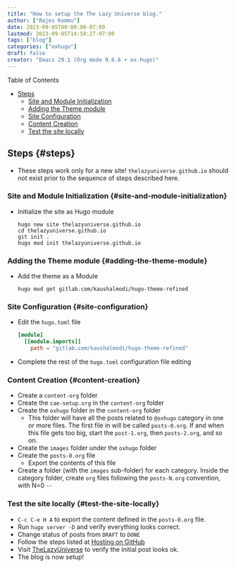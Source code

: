 ```yaml
---
title: "How to setup the The Lazy Universe blog."
author: ["Rajes Kommu"]
date: 2023-09-05T00:00:00-07:00
lastmod: 2023-09-05T14:58:27-07:00
tags: ["blog"]
categories: ["oxhugo"]
draft: false
creator: "Emacs 29.1 (Org mode 9.6.6 + ox-hugo)"
---
```


<div class="ox-hugo-toc toc">

<div class="heading">Table of Contents</div>

- [Steps](#steps)
    - [Site and Module Initialization](#site-and-module-initialization)
    - [Adding the Theme module](#adding-the-theme-module)
    - [Site Configuration](#site-configuration)
    - [Content Creation](#content-creation)
    - [Test the site locally](#test-the-site-locally)

</div>
<!--endtoc-->


## Steps {#steps}

-   These steps work only for a new site! `thelazyuniverse.github.io` should not exist prior to the sequence of steps described here.


### Site and Module Initialization {#site-and-module-initialization}

-   Initialize the site as Hugo module
    ```shell
    hugo new site thelazyuniverse.github.io
    cd thelazyuniverse.github.io
    git init .
    hugo mod init thelazyuniverse.github.io
    ```


### Adding the Theme module {#adding-the-theme-module}

-   Add the theme as a Module
    ```shell
    hugo mod get gitlab.com/kaushalmodi/hugo-theme-refined
    ```


### Site Configuration {#site-configuration}

-   Edit the `hugo.toml` file
    ```toml
    [module]
      [[module.imports]]
        path = "gitlab.com/kaushalmodi/hugo-theme-refined"
    ```

-   Complete the rest of the `hugo.toml` configuration file editing


### Content Creation {#content-creation}

-   Create a `content-org` folder
-   Create the `cae-setup.org` in the `content-org` folder
-   Create the `oxhugo` folder in the `content-org` folder
    -   This folder will have all the posts related to `@oxhugo` category in one or more
        files. The first file in will be called `posts-0.org`. If and when this file
        gets too big, start the `post-1.org`, then `posts-2.org`, and so on.
-   Create the `images` folder under the `oxhugo` folder
-   Create the `posts-0.org` file
    -   Export the contents of this file
-   Create a folder (with the `images` sub-folder) for each category. Inside the category
    folder, create `org` files following the `posts-N.org` convention, with N=0 &ctdot;


### Test the site locally {#test-the-site-locally}

-   `C-c C-e H A` to export the content defined in the `posts-0.org` file.
-   Run `hugo server -D` and verify everything looks correct.
-   Change status of posts from `DRAFT` to `DONE`
-   Follow the steps listed at [Hosting on GitHub](https://gohugo.io/hosting-and-deployment/hosting-on-github/#procedure)
-   Visit [TheLazyUniverse](https://thelazyuniverse.github.io) to verify the initial post looks ok.
-   The blog is now setup!
